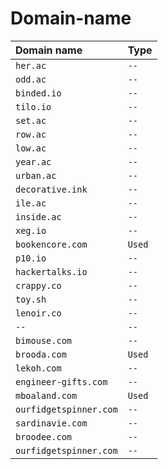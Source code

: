 # Domain-name

| Domain name | Type     | 
| :-------- | :------- | 
| `her.ac` | `--` | 
| `odd.ac` | `--` | 
| `binded.io` | `--` | 
| `tilo.io` | `--` | 
| `set.ac` | `--` | 
| `row.ac` | `--` | 
| `low.ac` | `--` | 
| `year.ac` | `--` | 
| `urban.ac` | `--` | 
| `decorative.ink` | `--` | 
| `ile.ac` | `--` | 
| `inside.ac` | `--` | 
| `xeg.io` | `--` | 
| `bookencore.com` | `Used` | 
| `p10.io` | `--` | 
| `hackertalks.io` | `--` | 
| `crappy.co` | `--` | 
| `toy.sh` | `--` | 
| `lenoir.co` | `--` | 
| `--` | `--` | 
| `bimouse.com` | `--` | 
| `brooda.com` | `Used` | 
| `lekoh.com` | `--` | 
| `engineer-gifts.com` | `--` | 
| `mboaland.com` | `Used` | 
| `ourfidgetspinner.com` | `--` | 
| `sardinavie.com` | `--` | 
| `broodee.com` | `--` | 
| `ourfidgetspinner.com` | `--` | 
